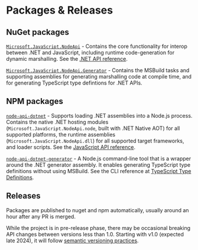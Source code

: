 # Packages & Releases

## NuGet packages

[`Microsoft.JavaScript.NodeApi`](https://www.nuget.org/packages/Microsoft.JavaScript.NodeApi/) -
Contains the core functionality for interop between .NET and JavaScript, including runtime
code-generation for dynamic marshalling. See the [.NET API reference](../reference/dotnet/).

[`Microsoft.JavaScript.NodeApi.Generator`](https://www.nuget.org/packages/Microsoft.JavaScript.NodeApi.Generator/) -
Contains the MSBuild tasks and supporting assemblies for generating marshalling code at compile
time, and for generating TypeScript type defintions for .NET APIs.

## NPM packages

[`node-api-dotnet`](https://www.npmjs.com/package/node-api-dotnet) - Supports loading .NET
assemblies into a Node.js process. Contains the native .NET hosting modules
(`Microsoft.JavaScript.NodeApi.node`, built with .NET Native AOT) for all supported platforms,
the runtime assemblies (`Microsoft.JavaScript.NodeApi.dll`) for all supported target frameworks,
and loader scripts. See the [JavaScript API reference](../reference/js/).

[`node-api-dotnet-generator`](https://www.npmjs.com/package/node-api-dotnet-generator) - A Node.js
command-line tool that is a wrapper around the .NET generator assembly. It enables generating
TypeScript type definitions without using MSBuild. See the CLI reference at
[TypeScript Type Definitions](../features/type-definitions).

## Releases

Packages are published to nuget and npm automatically, usually around an hour after any PR
is merged.

While the project is in pre-release phase, there may be occasional breaking API changes between
versions less than 1.0. Starting with v1.0 (expected late 2024), it will follow
[semantic versioning practices](https://semver.org/).

